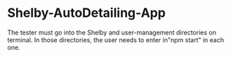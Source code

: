 # Shelby-AutoDetailing-App
The tester must go into the Shelby and user-management directories on terminal. In those directories, the user needs to enter in"npm start" in each one.
